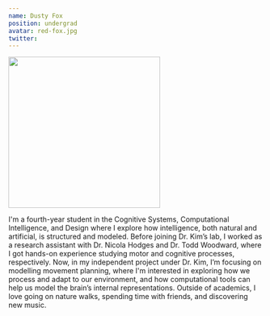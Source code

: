 ```yaml
---
name: Dusty Fox
position: undergrad
avatar: red-fox.jpg
twitter: 
---
```

<img width="300" src="{{site.baseurl}}/images/people/{{page.avatar}}" data-action="zoom">

I'm a fourth-year student in the Cognitive Systems, Computational Intelligence, and Design where I explore how intelligence, both natural and artificial, is structured and modeled. Before joining Dr. Kim’s lab, I worked as a research assistant with Dr. Nicola Hodges and Dr. Todd Woodward, where I got hands-on experience studying motor and cognitive processes, respectively. Now, in my independent project under Dr. Kim, I’m focusing on modelling movement planning, where I'm interested in exploring how we process and adapt to our environment, and how computational tools can help us model the brain’s internal representations. Outside of academics, I love going on nature walks, spending time with friends, and discovering new music.